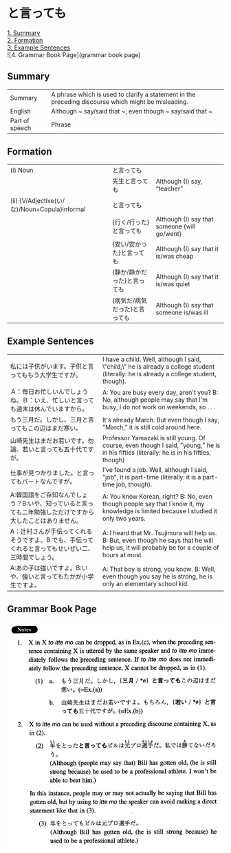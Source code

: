 # と言っても

[1. Summary](#summary)<br>
[2. Formation](#formation)<br>
[3. Example Sentences](#example-sentences)<br>
![4. Grammar Book Page](grammar book page)<br>


## Summary

<table><tr>   <td>Summary</td>   <td>A phrase which is used to clarify a statement in the preceding discourse which might be misleading.</td></tr><tr>   <td>English</td>   <td>Although ~ say/said that ~; even though ~ say/said that ~</td></tr><tr>   <td>Part of speech</td>   <td>Phrase</td></tr></table>

## Formation

<table class="table"><tbody><tr class="tr head"><td class="td"><span class="numbers">(i)</span> <span class="bold">Noun</span></td><td class="td"><span class="concept">と言っても</span></td><td class="td"></td></tr><tr class="tr"><td class="td"></td><td class="td"><span>先生</span><span class="concept">と言っても</span></td><td class="td"><span>Although (I) say, “teacher”</span></td></tr><tr class="tr head"><td class="td"><span class="numbers">(ii)</span> <span class="bold">{V/Adjective(い/な)/Noun+Copula}informal</span></td><td class="td"><span class="concept">と言っても</span></td><td class="td"></td></tr><tr class="tr"><td class="td"></td><td class="td"><span>{行く/行った}</span><span class="concept">と言っても</span></td><td class="td"><span>Although (I) say that someone {will go/went}</span></td></tr><tr class="tr"><td class="td"></td><td class="td"><span>{安い/安かった}</span><span class="concept">と言っても</span></td><td class="td"><span>Although (I) say that it is/was cheap</span></td></tr><tr class="tr"><td class="td"></td><td class="td"><span>{静か/静かだった}</span><span class="concept">と言っても</span></td><td class="td"><span>Although (I) say that it is/was quiet</span></td></tr><tr class="tr"><td class="td"></td><td class="td"><span>{病気だ/病気だった}</span><span class="concept">と言っても</span></td><td class="td"><span>Although (I) say that someone is/was ill</span></td></tr></tbody></table>

## Example Sentences

<table><tr>   <td>私には子供がいます。子供と言ってももう大学生ですが。</td>   <td>I have a child. Well, although I said, \"child,\" he is already a college student (literally: he is already a college student, though).</td></tr><tr>   <td>Ａ：毎日お忙しいんでしょうね。Ｂ：いえ、忙しいと言っても週末は休んでいますから。</td>   <td>A: You are busy every day, aren't you? B: No, although people may say that I'm busy, I do not work on weekends, so . . .</td></tr><tr>   <td>もう三月だ。しかし、三月と言ってもこの辺はまだ寒い。</td>   <td>It's already March. But even though I say, &quot;March,&quot; it is still cold around here.</td></tr><tr>   <td>山崎先生はまだお若いです。勿論、若いと言っても五十代ですが。</td>   <td>Professor Yamazaki is still young. Of course, even though I said, &quot;young,&quot; he is in his fifties (literally: he is in his fifties, though)</td></tr><tr>   <td>仕事が見つかりました。と言ってもパートなんですが。</td>   <td>I've found a job. Well, although I said, &quot;job&quot;, it is part-time (literally: it is a part-time job, though).</td></tr><tr>   <td>A:韓国語をご存知なんでしょう？B:いや、知っていると言っても二年勉強しただけですから大したことはありません。</td>   <td>A: You know Korean, right? B: No, even though people say that I know it, my knowledge is limited because I studied it only two years.</td></tr><tr>   <td>A：辻村さんが手伝ってくれるそうですよ。B:でも、手伝ってくれると言ってもせいぜい二、三時間でしょう。</td>   <td>A: I heard that Mr. Tsujimura will help us. B: But, even though he says that he will help us, it will probably be for a couple of hours at most.</td></tr><tr>   <td>A:あの子は強いですよ。B:いや、強いと言ってもたかが小学生ですよ。</td>   <td>A: That boy is strong, you know. B: Well, even though you say he is strong, he is only an elementary school kid.</td></tr></table>

## Grammar Book Page

![](../img/Intermediateと言っても.png)

